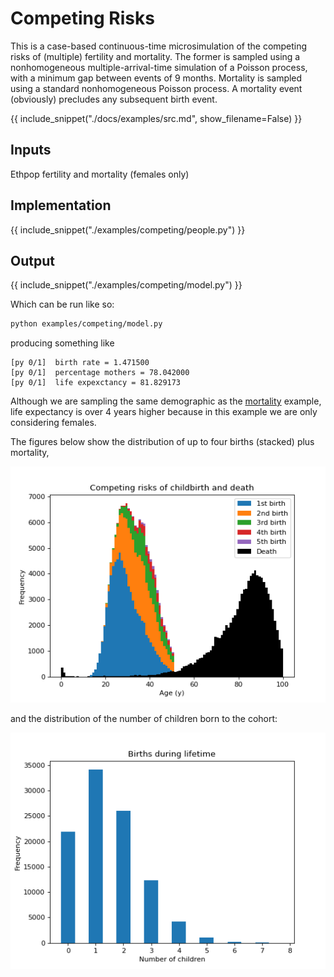 # Competing Risks

This is a case-based continuous-time microsimulation of the competing risks of (multiple) fertility and mortality. The former is sampled using a nonhomogeneous multiple-arrival-time simulation of a Poisson process, with a minimum gap between events of 9 months. Mortality is sampled using a standard nonhomogeneous Poisson process. A mortality event (obviously) precludes any subsequent birth event.

{{ include_snippet("./docs/examples/src.md", show_filename=False) }}

## Inputs

Ethpop fertility and mortality (females only)

## Implementation

{{ include_snippet("./examples/competing/people.py") }}

## Output

{{ include_snippet("./examples/competing/model.py") }}

Which can be run like so:

```bash
python examples/competing/model.py
```

producing something like

```text
[py 0/1]  birth rate = 1.471500
[py 0/1]  percentage mothers = 78.042000
[py 0/1]  life expexctancy = 81.829173
```

Although we are sampling the same demographic as the [mortality](./mortality.md) example, life expectancy is over 4 years higher because in this example we are only considering females.

The figures below show the distribution of up to four births (stacked) plus mortality,

![Competing Fertility-Mortality histogram](./img/competing_hist_100k.png)

and the distribution of the number of children born to the cohort:

![Births distribution](./img/competing_births_100k.png)
